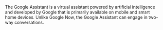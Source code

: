   The Google Assistant is a virtual assistant powered by artificial intelligence and developed by Google that is primarily available on mobile and smart home devices. Unlike Google Now, the Google Assistant can engage in two-way conversations.
